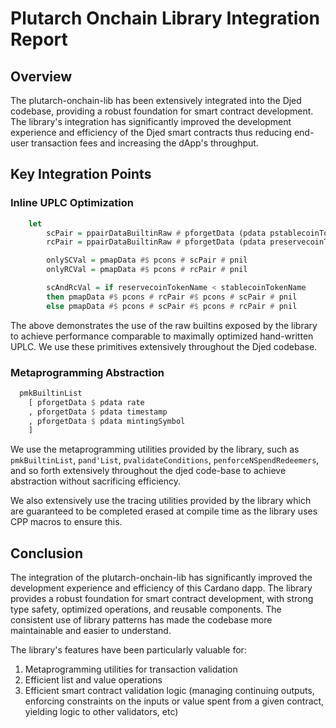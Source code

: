 # Plutarch Onchain Library Integration Report

## Overview
The plutarch-onchain-lib has been extensively integrated into the Djed codebase, providing a robust foundation for smart contract development. The library's integration has significantly improved the development experience and efficiency of the Djed smart contracts thus reducing end-user transaction fees and increasing the dApp's throughput.

## Key Integration Points

### Inline UPLC Optimization
```haskell
    let
        scPair = ppairDataBuiltinRaw # pforgetData (pdata pstablecoinTokenName) # pforgetData (pdata nbSC)
        rcPair = ppairDataBuiltinRaw # pforgetData (pdata preservecoinTokenName) # pforgetData (pdata nbRC)

        onlySCVal = pmapData #$ pcons # scPair # pnil
        onlyRCVal = pmapData #$ pcons # rcPair # pnil

        scAndRcVal = if reservecoinTokenName < stablecoinTokenName
        then pmapData #$ pcons # rcPair #$ pcons # scPair # pnil
        else pmapData #$ pcons # scPair #$ pcons # rcPair # pnil
```
The above demonstrates the use of the raw builtins exposed by the library to achieve performance comparable to maximally optimized hand-written UPLC. We use these primitives extensively throughout the Djed codebase.

### Metaprogramming Abstraction
```haskell
  pmkBuiltinList
    [ pforgetData $ pdata rate
    , pforgetData $ pdata timestamp
    , pforgetData $ pdata mintingSymbol
    ]
```
We use the metaprogramming utilities provided by the library, such as `pmkBuiltinList`, `pand'List`, `pvalidateConditions`, `penforceNSpendRedeemers`, and so forth extensively throughout the djed code-base to achieve abstraction without sacrificing efficiency.

We also extensively use the tracing utilities provided by the library which are guaranteed to be completed erased at compile time as the library uses CPP macros to ensure this. 

## Conclusion
The integration of the plutarch-onchain-lib has significantly improved the development experience and efficiency of this Cardano dapp. The library provides a robust foundation for smart contract development, with strong type safety, optimized operations, and reusable components. The consistent use of library patterns has made the codebase more maintainable and easier to understand.

The library's features have been particularly valuable for:
1. Metaprogramming utilities for transaction validation
2. Efficient list and value operations
3. Efficient smart contract validation logic (managing continuing outputs, enforcing constraints on the inputs or value spent from a given contract, yielding logic to other validators, etc)
